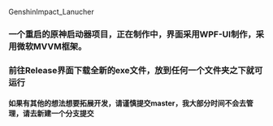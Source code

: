 GenshinImpact_Lanucher
### 一个重启的原神启动器项目，正在制作中，界面采用WPF-UI制作，采用微软MVVM框架。
### 前往Release界面下载全新的exe文件，放到任何一个文件夹之下就可运行




#### 如果有其他的想法想要拓展开发，请谨慎提交master，我大部分时间不会去管理，请去新建一个分支提交
